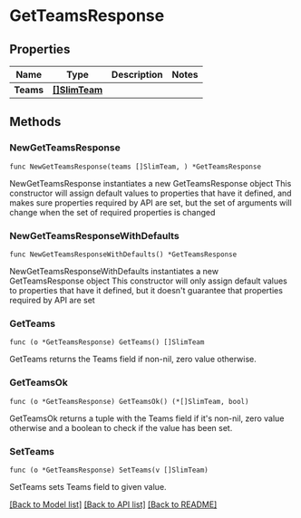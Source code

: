 # GetTeamsResponse

## Properties

Name | Type | Description | Notes
------------ | ------------- | ------------- | -------------
**Teams** | [**[]SlimTeam**](SlimTeam.md) |  | 

## Methods

### NewGetTeamsResponse

`func NewGetTeamsResponse(teams []SlimTeam, ) *GetTeamsResponse`

NewGetTeamsResponse instantiates a new GetTeamsResponse object
This constructor will assign default values to properties that have it defined,
and makes sure properties required by API are set, but the set of arguments
will change when the set of required properties is changed

### NewGetTeamsResponseWithDefaults

`func NewGetTeamsResponseWithDefaults() *GetTeamsResponse`

NewGetTeamsResponseWithDefaults instantiates a new GetTeamsResponse object
This constructor will only assign default values to properties that have it defined,
but it doesn't guarantee that properties required by API are set

### GetTeams

`func (o *GetTeamsResponse) GetTeams() []SlimTeam`

GetTeams returns the Teams field if non-nil, zero value otherwise.

### GetTeamsOk

`func (o *GetTeamsResponse) GetTeamsOk() (*[]SlimTeam, bool)`

GetTeamsOk returns a tuple with the Teams field if it's non-nil, zero value otherwise
and a boolean to check if the value has been set.

### SetTeams

`func (o *GetTeamsResponse) SetTeams(v []SlimTeam)`

SetTeams sets Teams field to given value.



[[Back to Model list]](../README.md#documentation-for-models) [[Back to API list]](../README.md#documentation-for-api-endpoints) [[Back to README]](../README.md)


